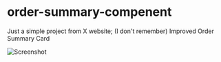 # order-summary-compenent

Just a simple project from X website; (I don't remember)
Improved Order Summary Card

![Screenshot](prev.png)
